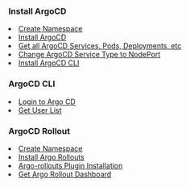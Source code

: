 ### Install ArgoCD

<li><a href="### Ansible

<li><a href="https://github.com/dinushchathurya/script-book/blob/master/Argo%20CD/install.md#create-namespace">Create Namespace</a></li>
<li><a href="https://github.com/dinushchathurya/script-book/blob/master/Argo%20CD/install.md#install-argocd">Install ArgoCD</a></li>
<li><a href="https://github.com/dinushchathurya/script-book/blob/master/Argo%20CD/install.md#get-all-argocd-services-pods-deployments-etc">Get all ArgoCD Services, Pods, Deployments, etc</a></li>
<li><a href="https://github.com/dinushchathurya/script-book/blob/master/Argo%20CD/install.md#change-argocd-service-type-to-nodeport">Change ArgoCD Service Type to NodePort</a></li>
<li><a href="https://github.com/dinushchathurya/script-book/blob/master/Argo%20CD/install.md#argocd-cli">Install ArgoCD CLI</a></li>

### ArgoCD CLI

<li><a href="https://github.com/dinushchathurya/script-book/blob/master/Argo%20CD/argo-cli.md#login-to-argo-cd">Login to Argo CD</a></li>
<li><a href="https://github.com/dinushchathurya/script-book/blob/master/Argo%20CD/argo-cli.md#get-user-list">Get User List</a></li>

### ArgoCD Rollout

<li><a href="https://github.com/dinushchathurya/script-book/blob/master/Argo%20CD/install-rollout.md#create-namespace">Create Namespace</a></li>
<li><a href="https://github.com/dinushchathurya/script-book/blob/master/Argo%20CD/install-rollout.md#install-argo-rollouts">Install Argo Rollouts</a></li>
<li><a href="https://github.com/dinushchathurya/script-book/blob/master/Argo%20CD/install-rollout.md#argo-rollouts-plugin-installation">Argo-rollouts Plugin Installation</a></li>
<li><a href="https://github.com/dinushchathurya/script-book/blob/master/Argo%20CD/install-rollout.md#get-argo-rollout-dashboard">Get Argo Rollout Dashboard</a></li>